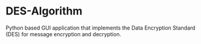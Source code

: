 # DES-Algorithm
Python based GUI application that implements the Data Encryption Standard (DES) for message encryption and decryption.

